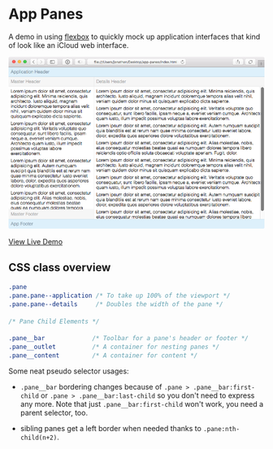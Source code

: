 # App Panes

A demo in using  [flexbox](https://developer.mozilla.org/en-US/docs/Web/CSS/CSS_Flexible_Box_Layout) to quickly mock up application interfaces that kind of look like an iCloud web interface.

![App Panes Demo](https://raw.githubusercontent.com/jyunderwood/app-panes-css/master/screenshot.png)

[View Live Demo](http://jyunderwood.github.io/app-panes-css)

## CSS class overview

```css
.pane
.pane.pane--application /* To take up 100% of the viewport */
.pane.pane--details     /* Doubles the width of the pane */

/* Pane Child Elements */

.pane__bar             /* Toolbar for a pane's header or footer */
.pane__outlet          /* A container for nesting panes */
.pane__content         /* A container for content */
```

Some neat pseudo selector usages:

- `.pane__bar` bordering changes because of `.pane > .pane__bar:first-child` or `.pane > .pane__bar:last-child` so you don't need to express any more. Note that just `.pane__bar:first-child` won't work, you need a parent selector, too.

- sibling panes get a left border when needed thanks to `.pane:nth-child(n+2)`.
